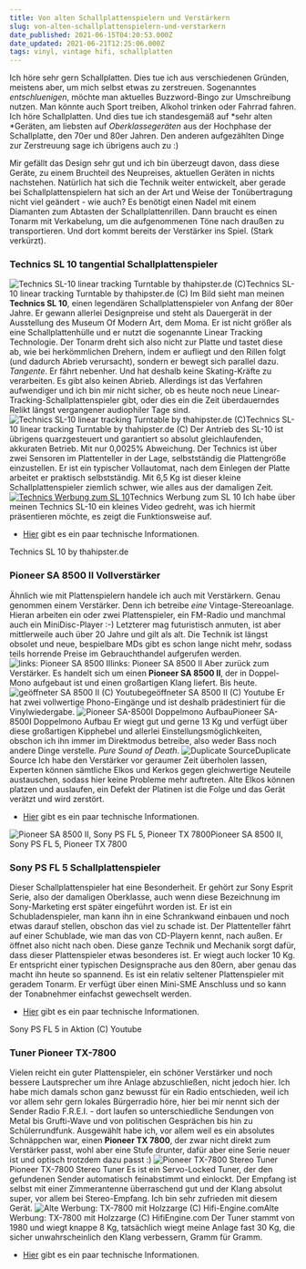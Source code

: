 ```yaml
---
title: Von alten Schallplattenspielern und Verstärkern
slug: von-alten-schallplattenspielern-und-verstarkern
date_published: 2021-06-15T04:20:53.000Z
date_updated: 2021-06-21T12:25:06.000Z
tags: vinyl, vintage hifi, schallplatten
---
```


Ich höre sehr gern Schallplatten. Dies tue ich aus verschiedenen Gründen, meistens aber, um mich selbst etwas zu zerstreuen. Sogenanntes *entschluenigen*, möchte man aktuelles Buzzword-Bingo zur Umschreibung nutzen. Man könnte auch Sport treiben, Alkohol trinken oder Fahrrad fahren. Ich höre Schallplatten. Und dies tue ich standesgemäß auf *sehr alten *Geräten, am liebsten auf *Oberklassegeräten* aus der Hochphase der Schallplatte, den 70er und 80er Jahren. Den anderen aufgezählten Dinge zur Zerstreuung sage ich übrigens auch zu :)

Mir gefällt das Design sehr gut und ich bin überzeugt davon, dass diese Geräte, zu einem Bruchteil des Neupreises, aktuellen Geräten in nichts nachstehen. Natürlich hat sich die Technik weiter entwickelt, aber gerade bei Schallplattenspielern hat sich an der Art und Weise der Tonübertragung nicht viel geändert - wie auch? Es benötigt einen Nadel mit einem Diamanten zum Abtasten der Schallplattenrillen. Dann braucht es einen Tonarm mit Verkabelung, um die aufgenommenen Töne nach draußen zu transportieren. Und dort kommt bereits der Verstärker ins Spiel. (Stark verkürzt).

### Technics SL 10 tangential Schallplattenspieler
![Technics SL-10 linear tracking Turntable by thahipster.de (C)](__GHOST_URL__/content/images/2021/06/Bildschirmfoto-2019-10-04-um-23.21.20-2.png)Technics SL-10 linear tracking Turntable by thahipster.de (C)
Im Bild sieht man meinen **Technics SL 10**, einen legendären Schallplattenspieler von Anfang der 80er Jahre. Er gewann allerlei Designpreise und steht als Dauergerät in der Ausstellung des Museum Of Modern Art, dem Moma. Er ist nicht größer als eine Schallplattenhülle und er nutzt die sogenannte Linear Tracking Technologie. Der Tonarm dreht sich also nicht zur Platte und tastet diese ab, wie bei herkömmlichen Drehern, indem er aufliegt und den Rillen folgt (und dadurch Abrieb verursacht), sondern er bewegt sich parallel dazu. *Tangente*. Er fährt nebenher. Und hat deshalb keine Skating-Kräfte zu verarbeiten. Es gibt also keinen Abrieb. Allerdings ist das Verfahren aufwendiger und ich bin mir nicht sicher, ob es heute noch neue Linear-Tracking-Schallplattenspieler gibt, oder dies ein die Zeit überdauerndes Relikt längst vergangener audiophiler Tage sind.
![Technics SL-10 linear tracking Turntable by thahipster.de (C)](__GHOST_URL__/content/images/2021/06/IMG_0134-1.jpg)Technics SL-10 linear tracking Turntable by thahipster.de (C)
Der Antrieb des SL-10 ist übrigens quarzgesteuert und garantiert so absolut gleichlaufenden, akkuraten Betrieb. Mit nur 0,0025% Abweichung. Der Technics ist über zwei Sensoren im Plattenteller in der Lage, selbstständig die Plattengröße einzustellen. Er ist ein typischer Vollautomat, nach dem Einlegen der Platte arbeitet er praktisch selbstständig. Mit 6,5 Kg ist dieser kleine Schallplattenspieler ziemlich schwer, wie alles aus der damaligen Zeit.
[![Technics Werbung zum SL 10](__GHOST_URL__/content/images/2021/06/Technics_SL-10-Prospekt-1.jpg)](https://www.hifi-wiki.de/index.php/Datei:Technics_SL-10-Prospekt-1.jpg)Technics Werbung zum SL 10
Ich habe über meinen Technics SL-10 ein kleines Video gedreht, was ich hiermit präsentieren möchte, es zeigt die Funktionsweise auf.

- [Hier](https://www.hifi-wiki.de/index.php/Technics_SL-10) gibt es ein paar technische Informationen.

Technics SL 10 by thahipster.de
### Pioneer SA 8500 II Vollverstärker

Ähnlich wie mit Plattenspielern handele ich auch mit Verstärkern. Genau genommen einem Verstärker. Denn ich betreibe *eine* Vintage-Stereoanlage. Hieran arbeiten ein oder zwei Plattenspieler, ein FM-Radio und manchmal auch ein MiniDisc-Player :-) Letzterer mag futuristisch anmuten, ist aber mittlerweile auch über 20 Jahre und gilt als alt. Die Technik ist längst obsolet und neue, bespielbare MDs gibt es schon lange nicht mehr, sodass teils horrende Preise im Gebrauchthandel aufgerufen werden.
![links: Pioneer SA 8500 II](__GHOST_URL__/content/images/2021/06/IMG_4273-1.jpeg)links: Pioneer SA 8500 II
Aber zurück zum Verstärker. Es handelt sich um einen **Pioneer SA 8500 II**, der in Doppel-Mono aufgebaut ist und einen großartigen Klang liefert. Bis heute. 
![geöffneter SA 8500 II (C) Youtube](__GHOST_URL__/content/images/2021/06/maxresdefault.jpg)geöffneter SA 8500 II (C) Youtube
Er hat zwei vollwertige Phono-Eingänge und ist deshalb prädestiniert für die Vinylwiedergabe. 
![Pioneer SA-8500I Doppelmono Aufbau](__GHOST_URL__/content/images/2021/06/pioneersa-8500iiaus910uqd6.jpg)Pioneer SA-8500I Doppelmono Aufbau
Er wiegt gut und gerne 13 Kg und verfügt über diese großartigen Kipphebel und allerlei Einstellungsmöglichkeiten, obschon ich ihn immer im Direktmodus betreibe, also weder Bass noch andere Dinge verstelle. *Pure Sound of Death*. 
![Duplicate Source](__GHOST_URL__/content/images/2021/06/Bildschirmfoto-2021-06-16-um-16.55.46.png)Duplicate Source
Ich habe den Verstärker vor geraumer Zeit überholen lassen, Experten können sämtliche Elkos und Kerkos gegen gleichwertige Neuteile austauschen, sodass hier keine Probleme mehr auftreten. Alte Elkos können platzen und auslaufen, ein Defekt der Platinen ist die Folge und das Gerät verätzt und wird zerstört.

- [Hier](https://www.hifi-wiki.de/index.php/Pioneer_SA-8500II) gibt es ein paar technische Informationen.

![Pioneer SA 8500 II, Sony PS FL 5, Pioneer TX 7800](__GHOST_URL__/content/images/2021/06/IMG_6797-1.jpeg)Pioneer SA 8500 II, Sony PS FL 5, Pioneer TX 7800
### Sony PS FL 5 Schallplattenspieler

Dieser Schallplattenspieler hat eine Besonderheit. Er gehört zur Sony Esprit Serie, also der damaligen Oberklasse, auch wenn diese Bezeichnung im Sony-Marketing erst später eingeführt worden ist. Er ist ein Schubladenspieler, man kann ihn in eine Schrankwand einbauen und noch etwas darauf stellen, obschon das viel zu schade ist. Der Plattenteller fährt auf einer Schublade, wie man das von CD-Playern kennt, nach außen. Er öffnet also nicht nach oben. Diese ganze Technik und Mechanik sorgt dafür, dass dieser Plattenspieler etwas besonderes ist. Er wiegt auch locker 10 Kg. Er entspricht einer typischen Designsprache aus den 80ern, aber genau das macht ihn heute so spannend. Es ist ein relativ seltener Plattenspieler mit geradem Tonarm. Er verfügt über einen Mini-SME Anschluss und so kann der Tonabnehmer einfachst gewechselt werden. 

- [Hier](https://www.hifi-wiki.de/index.php/Sony_PS-FL_5) gibt es ein paar technische Informationen.

Sony PS FL 5 in Aktion (C) Youtube
### Tuner Pioneer TX-7800

Vielen reicht ein guter Plattenspieler, ein schöner Verstärker und noch bessere Lautsprecher um ihre Anlage abzuschließen, nicht jedoch hier. Ich habe mich damals schon ganz bewusst für ein Radio entschieden, weil ich vor allem sehr gern lokales Bürgerradio höre, hier bei mir nennt sich der Sender Radio F.R.E.I. - dort laufen so unterschiedliche Sendungen von Metal bis Grufti-Wave und von politischen Gesprächen bis hin zu Schülerrundfunk. Ausgewählt habe ich, vor allem weil es ein absolutes Schnäppchen war, einen **Pioneer TX 7800**, der zwar nicht direkt zum Verstärker passt, wohl aber eine Stufe drunter, dafür aber eine Serie neuer ist und optisch trotzdem dazu passt :)
![Pioneer TX-7800 Stereo Tuner](__GHOST_URL__/content/images/2021/06/img-1393.jpg)Pioneer TX-7800 Stereo Tuner
Es ist ein Servo-Locked Tuner, der den gefundenen Sender automatisch feinabstimmt und einlockt. Der Empfang ist selbst mit einer Zimmerantenne überraschend gut und der Klang absolut super, vor allem bei Stereo-Empfang. Ich bin sehr zufrieden mit diesem Gerät.
![Alte Werbung: TX-7800 mit Holzzarge (C) Hifi-Engine.com](__GHOST_URL__/content/images/2021/06/pioneer_tx-7800_servo-locked_tuner.jpg)Alte Werbung: TX-7800 mit Holzzarge (C) HifiEngine.com
Der Tuner stammt von 1980 und wiegt knappe 8 Kg, tatsächlich wiegt meine Anlage fast 30 Kg, die sicher unwahrscheinlich den Klang verbessern, Gramm für Gramm.

- [Hier](https://www.hifiengine.com/manual_library/pioneer/tx-7800.shtml) gibt es ein paar technische Informationen.
